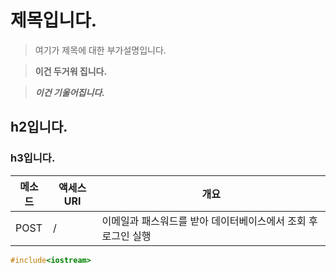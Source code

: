 # 제목입니다.
> 여기가 제목에 대한 부가설명입니다.

> **이건 두거워 집니다.**

> ***이건 기울어집니다.***
> 
## h2입니다.
### h3입니다.

|메소드|액세스URI|개요|
|-----|-----|-----|
|POST|/|이메일과 패스워드를 받아 데이터베이스에서 조회 후 로그인 실행|

```C++
#include<iostream>
